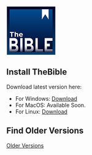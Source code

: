 ![TheBibleLogo](/thbible-icon.png)
## Install TheBible
Download latest version here:
 * For Windows: [Download](https://github.com/saw-jan/thebible-releases/releases/latest/download/the_bible_setup_v1.2.0.exe)
 * For MacOS: Available Soon.
 * For Linux: [Download](https://github.com/saw-jan/thebible-releases/releases/latest/download/the_bible_setup_v1.2.0.deb)

## Find Older Versions
[Older Versions](https://github.com/saw-jan/thebible-releases/releases/)
